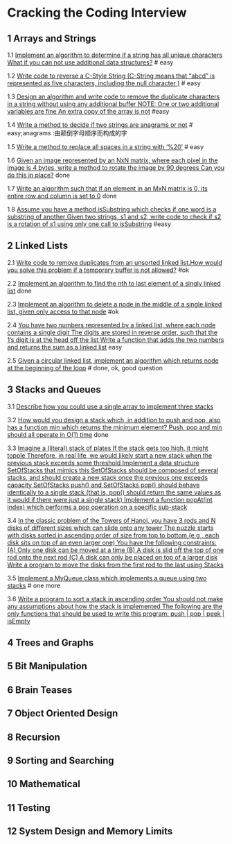 # Cracking the Coding Interview

## 1 Arrays and Strings
1.1 [Implement an algorithm to determine if a string has all unique characters What if you can not use additional data structures?](./code/1.1.cpp)  # easy

1.2 [Write code to reverse a C-Style String (C-String means that “abcd” is represented  as five characters, including the null character )](./code/1.2.cpp) # easy

1.3 [Design an algorithm and write code to remove the duplicate characters in a string without using any additional buffer NOTE: One or two additional variables are fine An extra copy of the array is not](./code/1.3.cpp) #easy

1.4 [Write a method to decide if two strings are anagrams or not](./code/1.4.cpp) # easy;anagrams :由颠倒字母顺序而构成的字 

1.5 [Write a method to replace all spaces in a string with ‘%20’](./code/1.5.cpp) # easy

1.6 [Given an image represented by an NxN matrix, where each pixel in the image is 4 bytes, write a method to rotate the image by 90 degrees Can you do this in place?](https://github.com/fishermanzhangzhen/leetcode/blob/master/Rotate_Image.cpp) done

1.7 [Write an algorithm such that if an element in an MxN matrix is 0, its entire row and column is set to 0](https://github.com/fishermanzhangzhen/leetcode/blob/master/Set_Matrix_Zeroes.cpp) done

1.8 [Assume you have a method isSubstring which checks if one word is a substring of another Given two strings, s1 and s2, write code to check if s2 is a rotation of s1 using only one call to isSubstring](./code/1.8.cpp) #easy

## 2 Linked Lists
2.1 [Write code to remove duplicates from an unsorted linked list.How would you solve this problem if a temporary buffer is not allowed?](./code/2.1.cpp) #ok

2.2 [Implement an algorithm to find the nth to last element of a singly linked list](https://github.com/fishermanzhangzhen/leetcode/blob/master/Remove_Nth_Node_From_End_of_List.cpp) done

2.3 [Implement an algorithm to delete a node in the middle of a single linked list, given only access to that node](./code/2.3.cpp) #ok

2.4 [You have two numbers represented by a linked list, where each node contains a single digit The digits are stored in reverse order, such that the 1’s digit is at the head off the list Write a function that adds the two numbers and returns the sum as a  linked list](./code/2.4.cpp) easy

2.5 [Given a circular linked list, implement an algorithm which returns node at the beginning of the loop](https://github.com/fishermanzhangzhen/leetcode/blob/master/Linked_List_Cycle_II.cpp) # done, ok, good question

## 3 Stacks and Queues
3.1 [Describe how you could use a single array to implement three stacks]()

3.2 [How would you design a stack which, in addition to push and pop, also has a function min which returns the minimum element? Push, pop and min should all operate in O(1) time](https://github.com/fishermanzhangzhen/leetcode/blob/master/Min_Stack.cpp) done

3.3 [Imagine a (literal) stack of plates If the stack gets too high, it might topple Therefore, in real life, we would likely start a new stack when the previous stack exceeds some threshold Implement a data structure SetOfStacks that mimics this SetOfStacks should be composed of several stacks, and should create a new stack once the previous one exceeds capacity SetOfStacks push() and SetOfStacks pop() should behave identically to a single stack (that is, pop() should return the same values as it would if there were just a single stack) Implement a function popAt(int index) which performs a pop operation on a specific sub-stack]()

3.4 [In the classic problem of the Towers of Hanoi, you have 3 rods and N disks of different sizes which can slide onto any tower The puzzle starts with disks sorted in ascending order of size from top to bottom (e g , each disk sits on top of an even larger one) You have the following constraints:
(A) Only one disk can be moved at a time
(B) A disk is slid off the top of one rod onto the next rod
(C) A disk can only be placed on top of a larger disk
Write a program to move the disks from the first rod to the last using Stacks]()

3.5 [Implement a MyQueue class which implements a queue using two stacks](./code/3.5.cpp) # one more

3.6 [Write a program to sort a stack in ascending order You should not make any assumptions about how the stack is implemented The following are the only functions that should be used to write this program: push | pop | peek | isEmpty]()

## 4 Trees and Graphs

## 5 Bit Manipulation

## 6 Brain Teases

## 7 Object Oriented Design

## 8 Recursion

## 9 Sorting and Searching

## 10 Mathematical

## 11 Testing

## 12 System Design and Memory Limits


